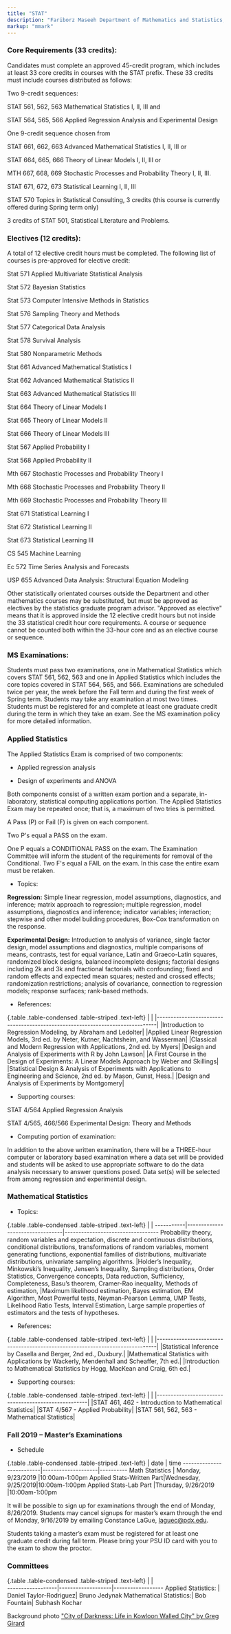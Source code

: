 ```yaml
---
title: "STAT"
description: "Fariborz Maseeh Department of Mathematics and Statistics, PSU"
markup: "mmark"
---
```


### Core Requirements (33 credits):

Candidates must complete an approved 45-credit program, which includes at least 33 core credits in courses with the STAT prefix. These 33 credits must include courses distributed as follows:

Two 9-credit sequences:

STAT 561, 562, 563 Mathematical Statistics I, II, III and

STAT 564, 565, 566 Applied Regression Analysis and Experimental Design

One 9-credit sequence chosen from

STAT 661, 662, 663 Advanced Mathematical Statistics I, II, III or

STAT 664, 665, 666 Theory of Linear Models I, II, III or

MTH 667, 668, 669 Stochastic Processes and Probability Theory I, II, III.

STAT 671, 672, 673 Statistical Learning I, II, III

STAT 570 Topics in Statistical Consulting, 3 credits (this course is currently offered during Spring term only)

3 credits of STAT 501, Statistical Literature and Problems.

### Electives (12 credits):

A total of 12 elective credit hours must be completed. The following list of courses is pre-approved for elective credit:

Stat 571 Applied Multivariate Statistical Analysis

Stat 572 Bayesian Statistics

Stat 573 Computer Intensive Methods in Statistics

Stat 576 Sampling Theory and Methods

Stat 577 Categorical Data Analysis

Stat 578 Survival Analysis

Stat 580 Nonparametric Methods

Stat 661 Advanced Mathematical Statistics I

Stat 662 Advanced Mathematical Statistics II

Stat 663 Advanced Mathematical Statistics III

Stat 664 Theory of Linear Models I

Stat 665 Theory of Linear Models II

Stat 666 Theory of Linear Models III

Stat 567 Applied Probability I

Stat 568 Applied Probability II

Mth 667 Stochastic Processes and Probability Theory I

Mth 668 Stochastic Processes and Probability Theory II

Mth 669 Stochastic Processes and Probability Theory III

Stat 671 Statistical Learning I

Stat 672 Statistical Learning II

Stat 673 Statistical Learning III

CS 545 Machine Learning

Ec 572 Time Series Analysis and Forecasts

USP 655 Advanced Data Analysis: Structural Equation Modeling

Other statistically orientated courses outside the Department and other mathematics courses may be substituted, but must be approved as electives by the statistics graduate program advisor. "Approved as elective" means that it is approved inside the 12 elective credit hours but not inside the 33 statistical credit hour core requirements. A course or sequence cannot be counted both within the 33-hour core and as an elective course or sequence.

### MS Examinations:

Students must pass two examinations, one in Mathematical Statistics which covers STAT 561, 562, 563 and one in Applied Statistics which includes the core topics covered in STAT 564, 565, and 566. Examinations are scheduled twice per year, the week before the Fall term and during the first week of Spring term.  Students may take any examination at most two times. Students must be registered for and complete at least one graduate credit during the term in which they take an exam. See the MS examination policy for more detailed information. 

### Applied Statistics

The Applied Statistics Exam is comprised of two components:

 - Applied regression analysis
 
 - Design of experiments and ANOVA
 
Both components consist of a written exam portion and a separate, in-laboratory, statistical computing applications portion.  The Applied Statistics Exam may be repeated once; that is, a maximum of two tries is permitted. 

A Pass (P) or Fail (F) is given on each component. 

Two P's equal a PASS on the exam.

One P equals a CONDITIONAL PASS on the exam.  The Examination Committee will inform the student of the requirements for removal of the Conditional.
Two F's equal a FAIL on the exam.  In this case the entire exam must be retaken.

 - Topics:
 
**Regression:** Simple linear regression, model assumptions, diagnostics, and inference; matrix
approach to regression; multiple regression, model assumptions, diagnostics and inference;
indicator variables; interaction; stepwise and other model building procedures, Box-Cox
transformation on the response.

**Experimental Design:** Introduction to analysis of variance, single factor design, model
assumptions and diagnostics, multiple comparisons of means, contrasts, test for equal variance,
Latin and Graeco-Latin squares, randomized block designs, balanced incomplete designs; factorial
designs including 2k and 3k and fractional factorials with confounding; fixed and random effects
and expected mean squares; nested and crossed effects; randomization restrictions; analysis of
covariance, connection to regression models; response surfaces; rank-based methods.

 - References:

{.table .table-condensed .table-striped .text-left}
| <span></span>     |
|------------------------------------------------------------------------------|
|Introduction to Regression Modeling, by Abraham and Ledolter|
|Applied Linear Regression Models, 3rd ed. by Neter, Kutner, Nachtsheim, and Wasserman|
|Classical and Modern Regression with Applications, 2nd ed. by Myers|
|Design and Analysis of Experiments with R by John Lawson|
|A First Course in the Design of Experiments: A Linear Models Approach by Weber and Skillings|
|Statistical Design & Analysis of Experiments with Applications to Engineering and Science, 2nd ed. by Mason, Gunst, Hess.|
|Design and Analysis of Experiments by Montgomery|

 - Supporting courses:
 
STAT 4/564 Applied Regression Analysis

STAT 4/565, 466/566 Experimental Design: Theory and Methods

 - Computing portion of examination:
 
In addition to the above written examination, there will be a THREE-hour computer or laboratory based
examination where a data set will be provided and students will be asked to use appropriate software to do the data analysis necessary to answer questions posed. Data set(s) will be selected from among regression and experimental design.

### Mathematical Statistics

 - Topics:

{.table .table-condensed .table-striped .text-left}
 <span></span>     | <span></span> | <span></span> 
-----------|---------------------------------|----------------------------------
Probability theory, random variables and expectation, discrete and continuous distributions, conditional distributions, transformations of random variables, moment generating functions, exponential families of distributions, multivariate distributions, univariate sampling algorithms. |Holder’s Inequality, Minkowski’s Inequality, Jensen’s Inequality,  Sampling distributions, Order Statistics, Convergence concepts, Data reduction, Sufficiency, Completeness, Basu’s theorem, Cramer-Rao inequality, Methods of estimation, |Maximum likelihood estimation, Bayes estimation, EM Algorithm, Most Powerful tests, Neyman-Pearson Lemma, UMP Tests, Likelihood Ratio Tests, Interval Estimation, Large sample properties of estimators and the tests of hypotheses.    

 - References:

{.table .table-condensed .table-striped .text-left}
| <span></span>     |
|------------------------------------------------------------------------------|
|Statistical Inference by Casella and Berger, 2nd ed., Duxbury.|
|Mathematical Statistics with Applications by Wackerly, Mendenhall and Scheaffer, 7th ed.|
|Introduction to Mathematical Statistics by Hogg, MacKean and Craig, 6th ed.|

 - Supporting courses:

{.table .table-condensed .table-striped .text-left}
| <span></span>     |
|-----------------------------------------------------|
|STAT 461, 462 - Introduction to Mathematical Statistics|
|STAT 4/567 - Applied Probability|
|STAT 561, 562, 563 - Mathematical Statistics|

### Fall 2019 – Master’s Examinations

 - Schedule

{.table .table-condensed .table-striped .text-left}
 <span></span>     | <span>date</span> | <span>time</span> 
--------------------------|--------------------|----------
Math Statistics           |  Monday, 9/23/2019 |10:00am-1:00pm
Applied Stats-Written Part|Wednesday, 9/25/2019|10:00am-1:00pm
Applied Stats-Lab Part    |Thursday, 9/26/2019 |10:00am-1:00pm

It will be possible to sign up for examinations through the end of Monday, 8/26/2019. Students may cancel signups for master’s exam through the end of Monday, 9/16/2019 by emailing Constance LaGue, laguec@pdx.edu. 

Students taking a master’s exam must be registered for at least one graduate credit during fall term. Please bring your PSU ID card with you to the exam to show the proctor.

### Committees

{.table .table-condensed .table-striped .text-left}
<span></span>     | <span></span>     | <span></span>    
------------------|-------------------|------------------
Applied Statistics: |  Daniel Taylor-Rodriguez| Bruno Jedynak
Mathematical Statistics:|  Bob Fountain| Subhash Kochar





Background photo ["City of Darkness: Life in Kowloon Walled City" by Greg Girard](http://greggirard.bigcartel.com/)
